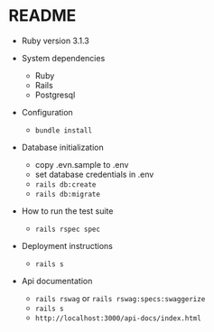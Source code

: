 # README

* Ruby version
    3.1.3

* System dependencies
    - Ruby
    - Rails
    - Postgresql

* Configuration
    - `bundle install`

* Database initialization
    - copy .evn.sample to .env
    - set database credentials in .env
    - `rails db:create`
    - `rails db:migrate`

* How to run the test suite
    - `rails rspec spec`

* Deployment instructions
    - `rails s`

* Api documentation
    - `rails rswag` or `rails rswag:specs:swaggerize`
    - `rails s`
    - `http://localhost:3000/api-docs/index.html`
